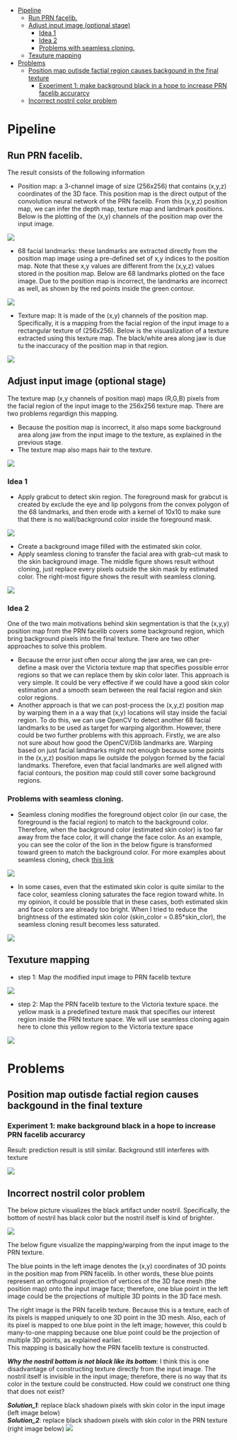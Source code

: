 
<!-- @import "[TOC]" {cmd="toc" depthFrom=1 depthTo=6 orderedList=false} -->
<!-- code_chunk_output -->

- [Pipeline](#pipeline)
  - [Run PRN facelib.](#run-prn-facelib)
  - [Adjust input image (optional stage)](#adjust-input-image-optional-stage)
    - [Idea 1](#idea-1)
    - [Idea 2](#idea-2)
    - [Problems with seamless cloning.](#problems-with-seamless-cloning)
  - [Texuture mapping](#texuture-mapping)
- [Problems](#problems)
  - [Position map outisde factial region causes backgound in the final texture](#position-map-outisde-factial-region-causes-backgound-in-the-final-texture)
    - [Experiment 1: make background black in a hope to increase PRN facelib accurarcy](#experiment-1-make-background-black-in-a-hope-to-increase-prn-facelib-accurarcy)
  - [Incorrect nostril color problem](#incorrect-nostril-color-problem)

<!-- /code_chunk_output -->


# Pipeline
## Run PRN facelib.
The result consists of the following information
- Position map: a 3-channel image of size (256x256) that contains (x,y,z) coordinates of the 3D face.
This position map is the direct output of the convolution neural network of the PRN facelib.
From this (x,y,z) position map, we can infer the depth map, texture map and landmark positions.
Below is the plotting of the (x,y) channels of the position map over the input image.

![](images/.skin_texture_pipeline_images/pos_map.png)

- 68 facial landmarks: these landmarks are extracted directly from the position map image using
a pre-defined set of x,y indices to the position map. Note that these x,y values are different from the (x,y,z) values stored in the position map. Below are 68 landmarks plotted on the face image. Due to the position map is incorrect, the landmarks are incorrect as well, as shown by the red points inside the green contour.

![](images/.skin_texture_pipeline_images/landmarks.png)

- Texture map: It is made of the (x,y) channels of the position map.
Specifically, it is a mapping from the facial region of the input image to a rectangular texture of (256x256). Below is the visuaslization of a texture extracted using this texture map. The black/white area along jaw is due tu the inaccuracy of the position map in that region.

![](images/.skin_texture_pipeline_images/texture_map.png)

## Adjust input image (optional stage)
The texture map (x,y channels of position map) maps (R,G,B) pixels from the facial region of the input image to the 256x256 texture map. There are two problems regardign this mapping.
- Because the position map is incorrect, it also maps some background area along jaw from the input image to the texture, as explained in the previous stage.
- The texture map also maps hair to the texture.

![](images/.skin_texture_pipeline_images/hair.png)

### Idea 1
- Apply grabcut to detect skin region. The foreground mask for grabcut is created by exclude the eye and lip polygons from the convex polygon of the 68 landmarks, and then erode with a kernel of 10x10 to make sure that there is no wall/background color inside the foreground mask.

![](images/.skin_texture_pipeline_images/grabcut.png)

- Create a background image filled with the estimated skin color.
- Apply seamless cloning to transfer the facial area with grab-cut mask to the skin background image. The middle figure shows result without cloning, just replace every pixels outside the skin mask by estimated color. The right-most figure shows the result with seamless cloning.

![](images/.skin_texture_pipeline_images/seamless_cloning.png)

### Idea 2
One of the two main motivations behind skin segmentation is that the (x,y,y) position map from the PRN facelib covers some background region, which bring background pixels into the final texture. There are two other approaches to solve this problem.
- Because the error just often occur along the jaw area, we can pre-define a mask over the Victoria texture map that specifies possible error regions so that we can replace them by skin color later. This approach is very simple. It could be very effective if we could have a good skin color estimation and a smooth seam between the real facial region and skin color regions.
- Another approach is that we can post-process the (x,y,z) position map by warping them in a a way that (x,y) locations will stay inside the facial region. To do this, we can use OpenCV to detect another 68 facial landmarks to be used as target for warping algorithm. However, there could be two further problems with this approach. Firstly, we are also not sure about how good the OpenCV/Dlib landmarks are. Warping based on just facial landmarks might not enough because some points in the (x,y,z) position maps lie outside the polygon formed by the facial landmarks. Therefore, even that facial landmarks are well aligned with facial contours, the position map could still cover some background regions.

### Problems with seamless cloning.
-  Seamless cloning modifies the foreground object color (in our case, the foreground is the facial region) to match to the background color. Therefore, when the background color (estimated skin color) is too far away from the face color, it will change the face color. As an example, you can see the color of the lion in the below figure is transformed toward green to match the background color. For more examples about seamless cloning, check [this link](http://www.ctralie.com/Teaching/PoissonImageEditing/)

![](images/.skin_texture_pipeline_images/seamless_clonign_exp.png)
- In some cases, even that the estimated skin color is quite similar to the face color, seamless cloning saturates the face region toward white. In my opinion, it could be possible that in these cases, both estimated skin and face colors are already too bright. When I tried to reduce the brightness of the estimated skin color (skin_color = 0.85*skin_clor), the seamless cloning result becomes less saturated.  

![](images/.skin_texture_pipeline_images/seamless_cloning_saturated.png)


## Texuture mapping
- step 1: Map the modified input image to PRN facelib texture

![](images/.skin_texture_pipeline_images/input_img_to_prn_tex.png)

- step 2: Map the PRN facelib texture to the Victoria texture space. the yellow mask is a predefined texture mask that specifies our interest region inside the PRN texture space. We will use seamless cloning again here to clone this yellow region to the Victoria texture space

![](images/.skin_texture_pipeline_images/prn_tex_to_vic_tex.png)


# Problems
## Position map outisde factial region causes backgound in the final texture
### Experiment 1: make background black in a hope to increase PRN facelib accurarcy
Result: prediction result is still similar. Background still interferes with texture

![](images/.skin_texture_pipeline_images/f0ebd802.png)

## Incorrect nostril color problem
The below picture visualizes the black artifact under nostril. Specifically, the bottom of nostril
has black color but the nostril itself is kind of brighter.

![](images/.skin_texture_pipeline_images/0bc8c8b0.png)

The below figure visualize the mapping/warping from the input image to the PRN texture.

The blue points in the left image denotes the (x,y) coordinates of 3D points in the position map from PRN facelib.
In other words, these blue points represent an orthogonal projection of vertices of the 3D face mesh (the position map) onto the input image face;
therefore, one blue point in the left image could be the projections of multiple 3D points in the 3D face mesh.

The right image is the PRN facelib texture. Because this is a texture, each of its pixels is mapped uniquely to
one 3D point in the 3D mesh. Also, each of its pixel is mapped to one blue point in the left image; however, this could b
many-to-one mapping because one blue point could be the projection of multiple 3D points, as explained earlier.  
This mapping is basically how the PRN facelib texture is constructed.

***Why the nostril bottom is not black like its bottom***: I think this is one disadvantage of constructing texture
directly from the input image. The nostril itself is invisible in the input image; therefore, there is no way that its
color in the texture could be constructed. How could we construct one thing that does not exist?

***Solution_1***:
replace black shadown pixels with skin color in the input image (left image below)
<br/>
***Solution_2***:
replace black shadown pixels with skin color in the PRN texture (right image below)
![](images/.skin_texture_pipeline_images/d95e07b8.png)
